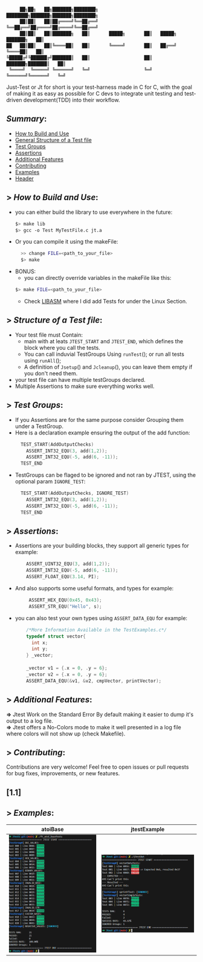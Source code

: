 ```
     ██╗██╗   ██╗███████╗████████╗              ████████╗███████╗███████╗████████╗
     ██║██║   ██║██╔════╝╚══██╔══╝              ╚══██╔══╝██╔════╝██╔════╝╚══██╔══╝
     ██║██║   ██║███████╗   ██║       █████╗       ██║   █████╗  ███████╗   ██║   
██   ██║██║   ██║╚════██║   ██║       ╚════╝       ██║   ██╔══╝  ╚════██║   ██║   
╚█████╔╝╚██████╔╝███████║   ██║                    ██║   ███████╗███████║   ██║   
 ╚════╝  ╚═════╝ ╚══════╝   ╚═╝                    ╚═╝   ╚══════╝╚══════╝   ╚═╝   
```
Just-Test or Jt for short is your test-harness made in C for C, with the goal of making it as easy as possible for C devs to integrate unit testing and test-driven development(TDD) into their workflow.

## *Summary*:
* [How to Build and Use](#How-to-Build-and-Use)
* [General Structure of a Test file](#general-structure-of-a-test-file)
* [Test Groups](#test-groups)
* [Assertions](#assertions)
* [Additional Features](#additional-features)
* [Contributing](#contributing)
* [Examples](#Examples)
* [Header](#1.1)
## > *How to Build and Use*:
 - you can either build the library to use everywhere in the future:
   ```bash
   $> make lib
   $> gcc -o Test MyTestFile.c jt.a
   ```
- Or you can compile it using the makeFile:
  ```bash
    >> change FILE=<path_to_your_file>
    $> make
  ```
- BONUS:
     - you can directly override variables in the makeFile like this:
   ```bash
   $> make FILE=<path_to_your_file>
   ```
     - Check [LIBASM](https://github.com/Ayg0/LIBASM) where I did add Tests for under the Linux Section.
## > *Structure of a Test file*:
  - Your test file must Contain:
      - main with at leats `JTEST_START` and `JTEST_END`, which defines the block where you call the tests.
      - You can call induvial TestGroups Using `runTest`(<testGroup>); or run all tests using `runAll`();
      - A definition of `Jsetup`() and `Jcleanup`(), you can leave them empty if you don't need them.
  - your test file can have multiple testGroups declared.
  - Multiple Assertions to make sure everything works well.
## > *Test Groups*:
  - If you Assertions are for the same purpose consider Grouping them under a TestGroup.
  - Here is a declaration example ensuring the output of the add function:
      ```C
        TEST_START(AddOutputChecks)
          ASSERT_INT32_EQU(3, add(1,2));
          ASSERT_INT32_EQU(-5, add(6, -11));
        TEST_END
      ```
  - TestGroups can be flaged to be ignored and not ran by JTEST, using the optional param `IGNORE_TEST`:
      ```C
        TEST_START(AddOutputChecks, IGNORE_TEST)
          ASSERT_INT32_EQU(3, add(1,2));
          ASSERT_INT32_EQU(-5, add(6, -11));
        TEST_END
      ```
## > *Assertions*:
  - Assertions are your building blocks, they support all generic types for example:
      ```C
          ASSERT_UINT32_EQU(3, add(1,2));
          ASSERT_INT32_EQU(-5, add(6, -11));
          ASSERT_FLOAT_EQU(3.14, PI);
      ```
  - And also supports some useful formats, and types for example:
     ```C
          ASSERT_HEX_EQU(0x45, 0x43);
          ASSERT_STR_EQU("Hello", s);
      ```
  - you can also test your own types using `ASSERT_DATA_EQU` for example:
    ```C
        /*More Information Available in the TestExamples.c*/
        typedef struct vector{
          int x;
          int y;
        } _vector;

        _vector v1 = {.x = 0, .y = 6};
        _vector v2 = {.x = 0, .y = 6};
        ASSERT_DATA_EQU(&v1, &v2, cmpVector, printVector);
    ```
## > *Additional Features*:
  **=>** Jtest Work on the Standard Error By default making it easier to dump it's output to a log file.  
  **=>** Jtest offers a No-Colors mode to make it well presented in a log file where colors will not show up (check Makefile).
## > *Contributing*:
  Contributions are very welcome! Feel free to open issues or pull requests for bug fixes, improvements, or new features.

## [1.1]<a id='1.1'></a>
## > *Examples*:
| atoiBase | jtestExample |
|---|---|
| <img src="Assets/atoiBaseTests.png" alt="Image 1" width="400"> | <img src="Assets/jtestTests.png" alt="Image 2" width="400"> |
